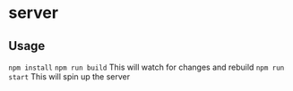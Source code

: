 # server
## Usage
`npm install`
`npm run build` This will watch for changes and rebuild
`npm run start` This will spin up the server
